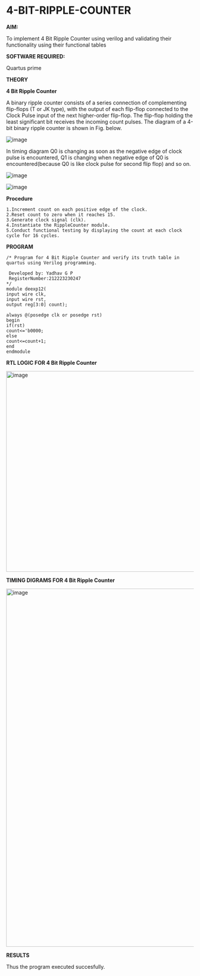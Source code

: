 # 4-BIT-RIPPLE-COUNTER

**AIM:**

To implement  4 Bit Ripple Counter using verilog and validating their functionality using their functional tables

**SOFTWARE REQUIRED:**

Quartus prime

**THEORY**

**4 Bit Ripple Counter**

A binary ripple counter consists of a series connection of complementing flip-flops (T or JK type), with the output of each flip-flop connected to the Clock Pulse input of the next higher-order flip-flop. The flip-flop holding the least significant bit receives the incoming count pulses. The diagram of a 4-bit binary ripple counter is shown in Fig. below.

![image](https://github.com/naavaneetha/4-BIT-RIPPLE-COUNTER/assets/154305477/cb4b74d4-31ab-4359-95d0-d22e67daba13)

In timing diagram Q0 is changing as soon as the negative edge of clock pulse is encountered, Q1 is changing when negative edge of Q0 is encountered(because Q0 is like clock pulse for second flip flop) and so on.

![image](https://github.com/naavaneetha/4-BIT-RIPPLE-COUNTER/assets/154305477/a573a7d6-014e-4e54-93e6-e2ac9530960b)

![image](https://github.com/naavaneetha/4-BIT-RIPPLE-COUNTER/assets/154305477/85e1958a-2fc1-49bb-9a9f-d58ccbf3663c)

**Procedure**
```
1.Increment count on each positive edge of the clock.
2.Reset count to zero when it reaches 15.
3.Generate clock signal (clk).
4.Instantiate the RippleCounter module.
5.Conduct functional testing by displaying the count at each clock cycle for 16 cycles.
```
**PROGRAM**
```
/* Program for 4 Bit Ripple Counter and verify its truth table in quartus using Verilog programming.

 Developed by: Yadhav G P
 RegisterNumber:212223230247
*/
module deexp12(
input wire clk,
input wire rst,
output reg[3:0] count);

always @(posedge clk or posedge rst)
begin 
if(rst)
count<='b0000;
else
count<=count+1;
end
endmodule
```

**RTL LOGIC FOR 4 Bit Ripple Counter**

<img width="538" alt="image" src="https://github.com/user-attachments/assets/df11433b-ce7d-455a-bf03-e4002607c9df" />


**TIMING DIGRAMS FOR 4 Bit Ripple Counter**

<img width="960" alt="image" src="https://github.com/user-attachments/assets/28690e2a-c696-4efa-83eb-5c4a233d9a6c" />


**RESULTS**

Thus the program executed succesfully.
